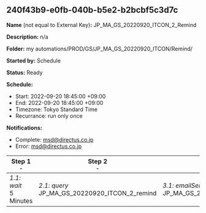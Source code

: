 ## 240f43b9-e0fb-040b-b5e2-b2bcbf5c3d7c

**Name** (not equal to External Key)**:** JP_MA_GS_20220920_ITCON_2_Remind

**Description:** n/a

**Folder:** my automations/PROD/GS/JP_MA_GS_20220920_ITCON/Remind/

**Started by:** Schedule

**Status:** Ready

**Schedule:**

* Start: 2022-09-20 18:45:00 +09:00
* End: 2022-09-20 18:45:00 +09:00
* Timezone: Tokyo Standard Time
* Recurrance: run only once

**Notifications:**

* Complete: msd@directus.co.jp
* Error: msd@directus.co.jp

| Step 1<br>_<small>-</small>_ | Step 2<br>_<small>-</small>_ | Step 3<br>_<small>-</small>_ |
| --- | --- | --- |
| _1.1: wait_<br>5 Minutes | _2.1: query_<br>JP_MA_GS_20220920_ITCON_2_remind | _3.1: emailSend_<br>JP_MA_GS_20220920_ITCON_2_remind |
